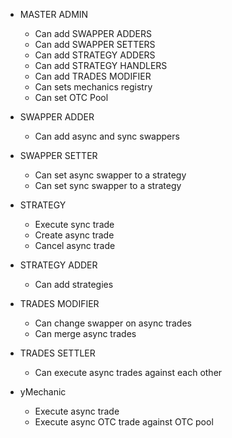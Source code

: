 - MASTER ADMIN

  - Can add SWAPPER ADDERS
  - Can add SWAPPER SETTERS
  - Can add STRATEGY ADDERS
  - Can add STRATEGY HANDLERS
  - Can add TRADES MODIFIER
  - Can sets mechanics registry
  - Can set OTC Pool

- SWAPPER ADDER

  - Can add async and sync swappers

- SWAPPER SETTER

  - Can set async swapper to a strategy
  - Can set sync swapper to a strategy

- STRATEGY

  - Execute sync trade
  - Create async trade
  - Cancel async trade

- STRATEGY ADDER

  - Can add strategies

- TRADES MODIFIER

  - Can change swapper on async trades
  - Can merge async trades

- TRADES SETTLER

  - Can execute async trades against each other

- yMechanic
  - Execute async trade
  - Execute async OTC trade against OTC pool
